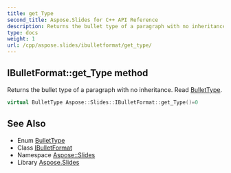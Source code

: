 ```yaml
---
title: get_Type
second_title: Aspose.Slides for C++ API Reference
description: Returns the bullet type of a paragraph with no inheritance. Read BulletType.
type: docs
weight: 1
url: /cpp/aspose.slides/ibulletformat/get_type/
---
```

## IBulletFormat::get_Type method


Returns the bullet type of a paragraph with no inheritance. Read [BulletType](../../bullettype/).

```cpp
virtual BulletType Aspose::Slides::IBulletFormat::get_Type()=0
```

## See Also

* Enum [BulletType](../../bullettype/)
* Class [IBulletFormat](../)
* Namespace [Aspose::Slides](../../)
* Library [Aspose.Slides](../../../)
